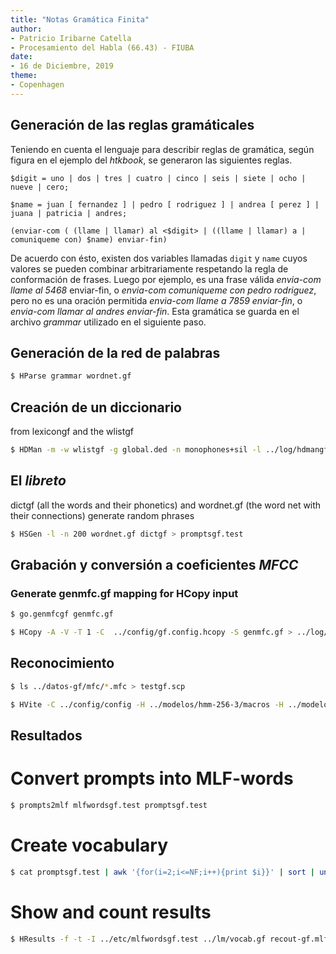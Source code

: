 ```yaml
---
title: "Notas Gramática Finita"
author:
- Patricio Iribarne Catella
- Procesamiento del Habla (66.43) - FIUBA
date:
- 16 de Diciembre, 2019
theme:
- Copenhagen
---
```


## Generación de las reglas gramáticales

Teniendo en cuenta el lenguaje para describir reglas de gramática, según figura en el ejemplo del _htkbook_, se generaron las siguientes reglas.

```
$digit = uno | dos | tres | cuatro | cinco | seis | siete | ocho | nueve | cero;

$name = juan [ fernandez ] | pedro [ rodriguez ] | andrea [ perez ] | juana | patricia | andres;

(enviar-com ( (llame | llamar) al <$digit> | ((llame | llamar) a | comuniqueme con) $name) enviar-fin)
```

De acuerdo con ésto, existen dos variables llamadas `digit` y `name` cuyos valores se pueden combinar arbitrariamente respetando la regla de conformación de frases. Luego por ejemplo, es una frase válida _envia-com llame al 5468_ enviar-fin, o _envia-com comuniqueme con pedro rodriguez_, pero no es una oración permitida _envia-com llame a 7859 enviar-fin_, o _envia-com llamar al andres enviar-fin_. Esta gramática se guarda en el archivo _grammar_ utilizado en el siguiente paso.

## Generación de la red de palabras

```bash
$ HParse grammar wordnet.gf
```


## Creación de un diccionario

from lexicongf and the wlistgf

```bash
$ HDMan -m -w wlistgf -g global.ded -n monophones+sil -l ../log/hdmangf.log dictgf lexicongf
```


## El _libreto_

dictgf (all the words and their phonetics) and 
wordnet.gf (the word net with their connections) generate random phrases

```bash
$ HSGen -l -n 200 wordnet.gf dictgf > promptsgf.test
```


## Grabación y conversión a coeficientes _MFCC_

### Generate genmfc.gf mapping for HCopy input

```bash
$ go.genmfcgf genmfc.gf
```

```bash
$ HCopy -A -V -T 1 -C  ../config/gf.config.hcopy -S genmfc.gf > ../log/hcopy.gf.log
```


## Reconocimiento

```bash
$ ls ../datos-gf/mfc/*.mfc > testgf.scp
```

```bash
$ HVite -C ../config/config -H ../modelos/hmm-256-3/macros -H ../modelos/hmm-256-3/hmmdefs -S testgf.scp -l '*' -i recout-gf.mlf -w ../lm/wordnet.gf -p 0.0 -s 5.0 ../etc/dictgf ../etc/monophones+sil
```


## Resultados

# Convert prompts into MLF-words
```bash
$ prompts2mlf mlfwordsgf.test promptsgf.test
```

# Create vocabulary
```bash
$ cat promptsgf.test | awk '{for(i=2;i<=NF;i++){print $i}}' | sort | uniq > vocab.gf
```

# Show and count results
```bash
$ HResults -f -t -I ../etc/mlfwordsgf.test ../lm/vocab.gf recout-gf.mlf
```

